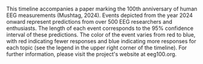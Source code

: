This timeline accompanies a paper marking the 100th anniversary of human EEG measurements (Mushtag, 2024). Events depicted from the year 2024 onward represent predictions from over 500 EEG researchers and enthusiasts. The length of each event corresponds to the 95% confidence interval of these predictions. The color of the event varies from red to blue, with red indicating fewer responses and blue indicating more responses for each topic (see the legend in the upper right corner of the timeline). For further information, please visit the project's website at eeg100.org.
